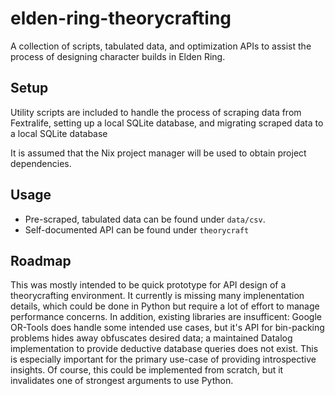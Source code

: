 # elden-ring-theorycrafting
A collection of scripts, tabulated data, and optimization APIs to assist the process of designing character builds in Elden Ring. 

## Setup
Utility scripts are included to handle the process of scraping data from Fextralife, setting up a local SQLite database, and migrating scraped data to a local SQLite database 

It is assumed that the Nix project manager will be used to obtain project dependencies.

## Usage
- Pre-scraped, tabulated data can be found under `data/csv`.
- Self-documented API can be found under `theorycraft`

## Roadmap 
This was mostly intended to be quick prototype for API design of a theorycrafting environment.  It currently is missing many implenentation details, which could be done in Python but require a lot of effort to manage performance concerns. In addition, existing libraries are insufficent: Google OR-Tools does handle some intended use cases, but it's API for bin-packing problems hides away obfuscates desired data; a maintained Datalog implementation to provide deductive database queries does not exist. This is especially important for the primary use-case of providing introspective insights.  Of course, this could be implemented from scratch, but it invalidates one of strongest arguments to use Python. 


